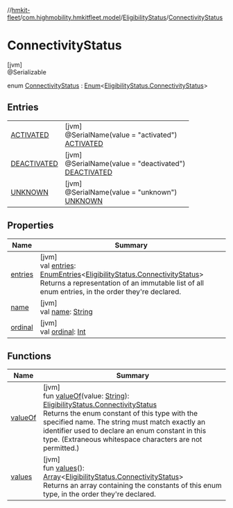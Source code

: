 //[hmkit-fleet](../../../../index.md)/[com.highmobility.hmkitfleet.model](../../index.md)/[EligibilityStatus](../index.md)/[ConnectivityStatus](index.md)

# ConnectivityStatus

[jvm]\
@Serializable

enum [ConnectivityStatus](index.md) : [Enum](https://kotlinlang.org/api/latest/jvm/stdlib/kotlin-stdlib/kotlin/-enum/index.html)&lt;[EligibilityStatus.ConnectivityStatus](index.md)&gt;

## Entries

| | |
|---|---|
| [ACTIVATED](-a-c-t-i-v-a-t-e-d/index.md) | [jvm]<br>@SerialName(value = &quot;activated&quot;)<br>[ACTIVATED](-a-c-t-i-v-a-t-e-d/index.md) |
| [DEACTIVATED](-d-e-a-c-t-i-v-a-t-e-d/index.md) | [jvm]<br>@SerialName(value = &quot;deactivated&quot;)<br>[DEACTIVATED](-d-e-a-c-t-i-v-a-t-e-d/index.md) |
| [UNKNOWN](-u-n-k-n-o-w-n/index.md) | [jvm]<br>@SerialName(value = &quot;unknown&quot;)<br>[UNKNOWN](-u-n-k-n-o-w-n/index.md) |

## Properties

| Name | Summary |
|---|---|
| [entries](entries.md) | [jvm]<br>val [entries](entries.md): [EnumEntries](https://kotlinlang.org/api/latest/jvm/stdlib/kotlin-stdlib/kotlin.enums/-enum-entries/index.html)&lt;[EligibilityStatus.ConnectivityStatus](index.md)&gt;<br>Returns a representation of an immutable list of all enum entries, in the order they're declared. |
| [name](-u-n-k-n-o-w-n/index.md#-372974862%2FProperties%2F-1829386432) | [jvm]<br>val [name](-u-n-k-n-o-w-n/index.md#-372974862%2FProperties%2F-1829386432): [String](https://kotlinlang.org/api/latest/jvm/stdlib/kotlin-stdlib/kotlin/-string/index.html) |
| [ordinal](-u-n-k-n-o-w-n/index.md#-739389684%2FProperties%2F-1829386432) | [jvm]<br>val [ordinal](-u-n-k-n-o-w-n/index.md#-739389684%2FProperties%2F-1829386432): [Int](https://kotlinlang.org/api/latest/jvm/stdlib/kotlin-stdlib/kotlin/-int/index.html) |

## Functions

| Name | Summary |
|---|---|
| [valueOf](value-of.md) | [jvm]<br>fun [valueOf](value-of.md)(value: [String](https://kotlinlang.org/api/latest/jvm/stdlib/kotlin-stdlib/kotlin/-string/index.html)): [EligibilityStatus.ConnectivityStatus](index.md)<br>Returns the enum constant of this type with the specified name. The string must match exactly an identifier used to declare an enum constant in this type. (Extraneous whitespace characters are not permitted.) |
| [values](values.md) | [jvm]<br>fun [values](values.md)(): [Array](https://kotlinlang.org/api/latest/jvm/stdlib/kotlin-stdlib/kotlin/-array/index.html)&lt;[EligibilityStatus.ConnectivityStatus](index.md)&gt;<br>Returns an array containing the constants of this enum type, in the order they're declared. |
